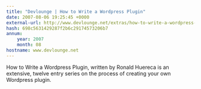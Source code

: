 ```yaml
---
title: "Devlounge | How to Write a Wordpress Plugin"
date: 2007-08-06 19:25:45 +0000
external-url: http://www.devlounge.net/extras/how-to-write-a-wordpress-plugin
hash: 698c5631429287f2b6c29174573206b7
annum:
    year: 2007
    month: 08
hostname: www.devlounge.net
---
```


How to Write a Wordpress Plugin, written by Ronald Huereca is an extensive, twelve entry series on the process of creating your own Wordpress plugin.
